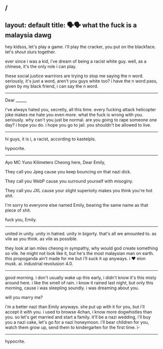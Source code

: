 /
---
layout: default
title: 🗣️🗣️ what the fuck is a malaysia dawg
---

hey kidsss, let's play a game. i'll play the cracker, you put on the blackface. let's shout slurs together.

ever since i was a kid, i've dream of being a racist white guy. well, as a chinese, it's the only role i can play.

these social justice warrirors are trying to stop me saying the n word. seriously, it's just a word, aren't you guys white too? i have the n word pass, given by my black friend, i can say the n word.

---

Dear _____,

i've always hated you, secretly, all this time. every fucking attack helicopter joke makes me hate you even more. what the fuck is wrong with you. seriously. why can't you just be normal. are you going to rape someone one day? i hope you do. i hope you go to jail. you shouldn't be allowed to live.

---

hi guys, it is i, a racist, according to kastelpls.

hypocrite.

---

Ayo MC Yuno Kilimeters Cheong here, Dear Emily,

They call you Jpeg cause you keep bouncing on that nazi dick.

They call you WebP cause you surround yourself with misoginy.

They call you JXL cause your slight superioity makes you think you're hot shit.

I'm sorry to everyone else named Emily, bearing the same name as that piece of shit.

fuck you, Emily.

---

united in unity. unity in hatred. unity in bigorty. that's all we amounted to. as vile as you think. as vile as possible.

they look at ian miles cheong in sympathy, why would god create something so vile. he might not look like it, but he's the most malaysian man on earth. this propoganda ain't made for me but i'll suck it up anyways. i ❤️ elon musk. ai. industrial revolusion 4.0.

---

good morning. i don't usually wake up this early, i didn't know it's this misty around here. i like the smell of rain. i know it rained last night, but only this morning, cause i was sleepling soundly. i was dreaming about you.

will you marry me?

i'm a better nazi than Emily anyways. she put up with it for you, but i'll accept it with you. i used to browse 4chan, i know more dogwhistles than you. so let's get married and start a family. it'll be a nazi wedding, i'll buy you a nazi cake, let's go for a nazi honeymoon. i'll bear children for you, watch them grow up, send them to kindergarten for the first time. i-

---

hypocrite.

